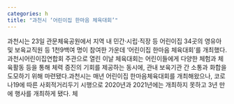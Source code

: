 ```yaml
---
categories: h
title: "과천시 ‘어린이집 한마음 체육대회’"
---
```

과천시는 23일 관문체육공원에서 지역 내 민간·시립·직장 등 어린이집 34곳의 영유아 및 보육교직원 등 1천9백여 명이 참여한 가운데 ‘어린이집 한마음 체육대회’를 개최했다.과천시어린이집연합회 주관으로 열린 이날 체육대회는 어린이들에게 다양한 체험과 체육활동 등을 통해 체력 증진의 기회를 제공하는 동시에, 관내 보육기관 간 소통과 화합을 도모하기 위해 마련됐다.과천시는 매년 어린이집 한마음체육대회를 개최해왔으나, 코로나19에 따른 사회적거리두기 시행으로 2020년과 2021년에는 개최하지 못하고 3년 만에 행사를 개최하게 됐다. 체